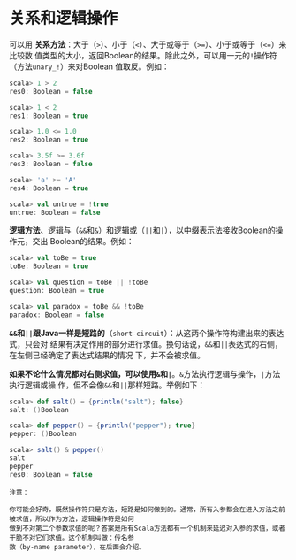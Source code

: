 关系和逻辑操作
================================================================================
可以用 **关系方法**：大于（`>`）、小于（`<`）、大于或等于（`>=`）、小于或等于（`<=`）来比较数
值类型的大小，返回Boolean的结果。除此之外，可以用一元的`!`操作符（方法`unary_!`）来对Boolean
值取反。例如：
```scala
scala> 1 > 2
res0: Boolean = false

scala> 1 < 2
res1: Boolean = true

scala> 1.0 <= 1.0
res2: Boolean = true

scala> 3.5f >= 3.6f
res3: Boolean = false

scala> 'a' >= 'A'
res4: Boolean = true

scala> val untrue = !true
untrue: Boolean = false
```
**逻辑方法**、逻辑与（`&&`和`&`）和逻辑或（`||`和`|`），以中缀表示法接收Boolean的操作元，交出
Boolean的结果。例如：
```scala
scala> val toBe = true
toBe: Boolean = true

scala> val question = toBe || !toBe
question: Boolean = true

scala> val paradox = toBe && !toBe
paradox: Boolean = false
```
**`&&`和`||`跟Java一样是短路的**（`short-circuit`）：从这两个操作符构建出来的表达式，只会对
结果有决定作用的部分进行求值。换句话说，`&&`和`||`表达式的右侧，在左侧已经确定了表达式结果的情况
下，并不会被求值。

**如果不论什么情况都对右侧求值，可以使用`&`和`|`**。`&`方法执行逻辑与操作，`|`方法执行逻辑或操
作，但不会像`&&`和`||`那样短路。举例如下：
```scala
scala> def salt() = {println("salt"); false}
salt: ()Boolean

scala> def pepper() = {println("pepper"); true}
pepper: ()Boolean

scala> salt() & pepper()
salt
pepper
res0: Boolean = false
```
```
注意：

你可能会好奇，既然操作符只是方法，短路是如何做到的。通常，所有入参都会在进入方法之前被求值，所以作为方法，逻辑操作符是如何
做到不对第二个参数求值的呢？答案是所有Scala方法都有一个机制来延迟对入参的求值，或者干脆不对它们求值。这个机制叫做：传名参
数（by-name parameter），在后面会介绍。
```
